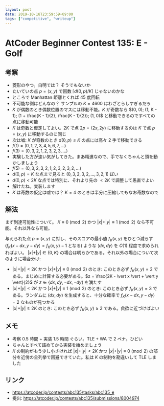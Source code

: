```yaml
---
layout: post
date: 2019-10-18T23:59:59+09:00
tags: ["competitive", "writeup"]
---
```


# AtCoder Beginner Contest 135: E - Golf

## 考察

-   菱形のやつ。自明では？ そうでもないか
-   たいていの点 $p = (x, y)$ で回数 $\lceil d(0, p) / K \rceil$ じゃないのかな
-   ところで Manhattan 距離とくれば $45$ 度回転
-   不可能な例はどんなの？ サンプルの $K = 4600$ はわざとらしすぎるだろ
-   $K$ が偶数のとき偶数位置のマスには移動不能。$K$ が奇数なら $(0, 0); (1, K - 1); (1 + \frac{K - 1}{2}, \frac{K - 1}{2}); (1, 0)$ と移動できるのですべての点に移動可能
-   $K$ は奇数と仮定してよい。$2K$ で点 $2p = (2x, 2y)$ に移動するのは $K$ で点 $p = (x, y)$ に移動するのに同じ
-   次は嘘: $K$ が奇数のとき $d(0, p) \le K$ の点には高々 $2$ 手で移動できる
-   $f(1) = (0, 1, 2, 3, 4, 5, 6, 7, \dots)$
-   $f(3) = (0, 3, 2, 1, 2, 3, 2, 3, \dots)$
-   実験した方が速い気がしてきた。まあ精進なので、手でなくちゃんと頭を動かしましょう
-   $f(5) = (0, 3, 2, 3, 2, 1, 2, 3, 2, 3, 2, \dots)$
-   $d(0, p) = K$ な点まで見ると $(0, 3, 2, 3, 2, \dots, 3, 2, 1)$ ぽい
-   $d(0, p) \lt 2K$ な点では特別に、それより先の $\lt 2K$ で調整して愚直でよい
-   解けたね。実装します
-   $K$ は奇数の仮定は嘘では？ $K = 4$ のときは半分に圧縮してもなお奇数なので

## 解法

まず到達可能性について。
$K \equiv 0 \pmod{2}$ かつ $\vert x \vert + \vert y \vert \equiv 1 \pmod{2}$ なら不可能。それ以外なら可能。

与えられた点 $p = (x, y)$ に対し、そのスコアの最小値 $f_K(x, y)$ をひとつ減らす ($f_K(x - dx, y - dy) = f_K(x, y) - 1$ となる) ような $(dx, dy)$ を $O(1)$ 程度で求められればよい。
$\vert x \vert + \vert y \vert \in \lbrace 0, K \rbrace$ の場合は明らかである。それ以外の場合について次のように場合分け:

-   $\vert x \vert + \vert y \vert \lt 2K$ かつ $\vert x \vert + \vert y \vert \equiv 0 \pmod{2}$ のとき: このとき必ず $f_K(x, y) = 2$ である。まじめに計算する必要がある。$z = \frac{2K - \vert x \vert + \vert y \vert}{2}$ が $z \in \lbrace dx, dy, -dx, -dy \rbrace$ を満たす
-   $\vert x \vert + \vert y \vert \lt 2K$ かつ $\vert x \vert + \vert y \vert \equiv 1 \pmod{2}$ のとき: このとき必ず $f_K(x, y) = 3$ である。ランダムに $(dx, dy)$ を生成すると、十分な確率で $f_K(x - dx, y - dy) = 2$ なものが見つかる
-   $\vert x \vert + \vert y \vert \ge 2K$ のとき: このとき必ず $f_K(x, y) \ge 2$ である。貪欲に近づけばよい

## メモ

-   考察 $0.5$ 時間 + 実装 $1.5$ 時間 ぐらい。TLE + WA で $2$ ペナ。ひどい
-   ちゃんとすべて詰めてから実装を始めましょう
-   $K$ の制約がもう少し小さければ $\vert x \vert + \vert y \vert \lt 2K$ かつ $\vert x \vert + \vert y \vert \equiv 0 \pmod{2}$ の部分を近傍の全列挙で回避できていた。私は $K$ の制約を勘違いして TLE しました

## リンク

-   <https://atcoder.jp/contests/abc135/tasks/abc135_e>
-   提出: <https://atcoder.jp/contests/abc135/submissions/8004974>
